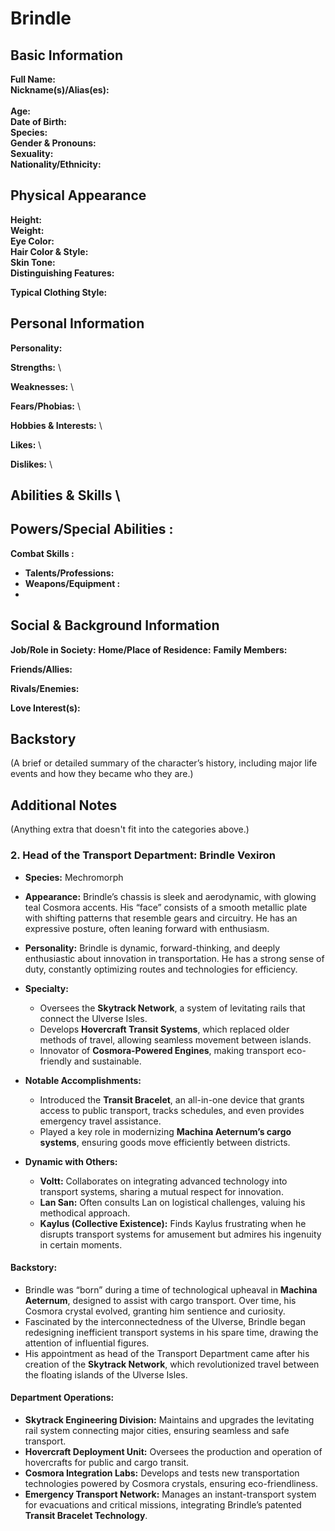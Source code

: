 # Brindle

## **Basic Information**

**Full Name:**
\
**Nickname(s)/Alias(es):** \
 \
**Age:** \
**Date of Birth:** \
**Species:** \
**Gender & Pronouns:** \
**Sexuality:** \
**Nationality/Ethnicity:**

## **Physical Appearance**

**Height:** \
**Weight:** \
**Eye Color:** \
**Hair Color & Style:** \
**Skin Tone:** \
**Distinguishing Features:**

**Typical Clothing Style:**

## **Personal Information**

**Personality:**

**Strengths:** \

**Weaknesses:** \

**Fears/Phobias:** \

**Hobbies & Interests:** \

**Likes:** \

**Dislikes:** \

## **Abilities & Skills** \

## **Powers/Special Abilities :**

**Combat Skills :**

- **Talents/Professions:**
- **Weapons/Equipment :**
-

## **Social & Background Information**

**Job/Role in Society:**
**Home/Place of Residence:**
**Family Members:**

**Friends/Allies:**

**Rivals/Enemies:**

**Love Interest(s):**

## **Backstory**

(A brief or detailed summary of the character’s history, including major life events and how they became who they are.)

## **Additional Notes**

(Anything extra that doesn't fit into the categories above.)

### **2. Head of the Transport Department: Brindle Vexiron**

- **Species:** Mechromorph
- **Appearance:** Brindle’s chassis is sleek and aerodynamic, with glowing teal Cosmora accents. His “face” consists of a smooth metallic plate with shifting patterns that resemble gears and circuitry. He has an expressive posture, often leaning forward with enthusiasm.
- **Personality:** Brindle is dynamic, forward-thinking, and deeply enthusiastic about innovation in transportation. He has a strong sense of duty, constantly optimizing routes and technologies for efficiency.
- **Specialty:**

  - Oversees the **Skytrack Network**, a system of levitating rails that connect the Ulverse Isles.
  - Develops **Hovercraft Transit Systems**, which replaced older methods of travel, allowing seamless movement between islands.
  - Innovator of **Cosmora-Powered Engines**, making transport eco-friendly and sustainable.

- **Notable Accomplishments:**

  - Introduced the **Transit Bracelet**, an all-in-one device that grants access to public transport, tracks schedules, and even provides emergency travel assistance.
  - Played a key role in modernizing **Machina Aeternum’s cargo systems**, ensuring goods move efficiently between districts.

- **Dynamic with Others:**
  - **Voltt:** Collaborates on integrating advanced technology into transport systems, sharing a mutual respect for innovation.
  - **Lan San:** Often consults Lan on logistical challenges, valuing his methodical approach.
  - **Kaylus (Collective Existence):** Finds Kaylus frustrating when he disrupts transport systems for amusement but admires his ingenuity in certain moments.

#### **Backstory:**

- Brindle was “born” during a time of technological upheaval in **Machina Aeternum**, designed to assist with cargo transport. Over time, his Cosmora crystal evolved, granting him sentience and curiosity.
- Fascinated by the interconnectedness of the Ulverse, Brindle began redesigning inefficient transport systems in his spare time, drawing the attention of influential figures.
- His appointment as head of the Transport Department came after his creation of the **Skytrack Network**, which revolutionized travel between the floating islands of the Ulverse Isles.

#### **Department Operations:**

- **Skytrack Engineering Division:** Maintains and upgrades the levitating rail system connecting major cities, ensuring seamless and safe transport.
- **Hovercraft Deployment Unit:** Oversees the production and operation of hovercrafts for public and cargo transit.
- **Cosmora Integration Labs:** Develops and tests new transportation technologies powered by Cosmora crystals, ensuring eco-friendliness.
- **Emergency Transport Network:** Manages an instant-transport system for evacuations and critical missions, integrating Brindle’s patented **Transit Bracelet Technology**.
